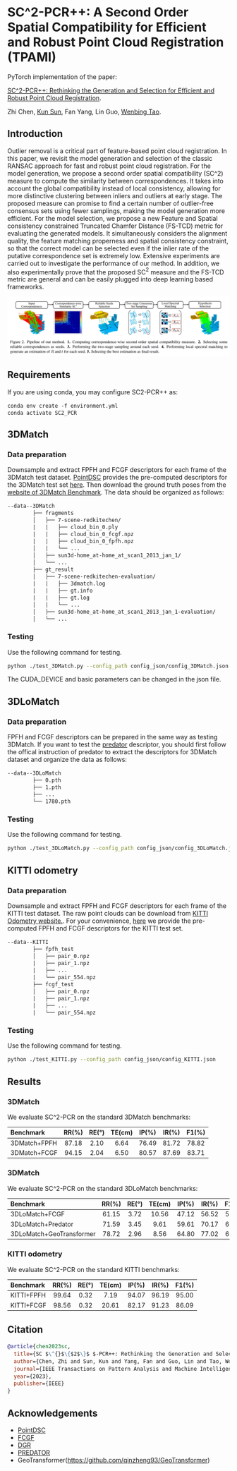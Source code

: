 # SC^2-PCR++: A Second Order Spatial Compatibility for Efficient and Robust Point Cloud Registration (TPAMI)

PyTorch implementation of the paper:

[SC^2-PCR++: Rethinking the Generation and Selection for Efficient and Robust Point Cloud Registration](https://ieeexplore.ieee.org/document/10115040).

Zhi Chen, [Kun Sun](https://scholar.google.com/citations?user=Ay6kCm4AAAAJ&hl=en), Fan Yang, Lin Guo, [Wenbing Tao](https://scholar.google.co.uk/citations?user=jRDPE2AAAAAJ&hl=zh-CN&oi=ao).

## Introduction

Outlier removal is a critical part of feature-based point cloud registration. In this paper, we revisit the model generation and selection of the classic RANSAC approach for fast and robust point cloud registration. For the model generation, we propose a second order spatial compatibility (SC^2) measure to compute the similarity between correspondences. It takes into account the global compatibility instead of local consistency, allowing for more distinctive clustering between inliers and outliers at early stage. The proposed measure can promise to find a certain number of outlier-free consensus sets using fewer samplings, making the model generation more efficient. For the model selection, we propose a new Feature and Spatial consistency constrained Truncated Chamfer Distance (FS-TCD) metric for evaluating the generated models. It simultaneously considers the alignment quality, the feature matching properness and spatial consistency constraint, so that the correct model can be selected even if the inlier rate of the putative correspondence set is extremely low. Extensive experiments are carried out to investigate the performance of our method. In addition, we also experimentally prove that the proposed SC$^2$ measure and the FS-TCD metric are general and can be easily plugged into deep learning based frameworks.

![](figures/pipeline.png)

## Requirements

If you are using conda, you may configure SC2-PCR++ as:

    conda env create -f environment.yml
    conda activate SC2_PCR
    
## 3DMatch

### Data preparation

Downsample and extract FPFH and FCGF descriptors for each frame of the 3DMatch test dataset. [PointDSC](https://github.com/XuyangBai/PointDSC) provides the pre-computed descriptors for the 3DMatch test set [here](https://drive.google.com/file/d/1zuf6NSD3-dHtTpk34iHtxAf8DQx3Y7RH/view?usp=sharing). Then download the ground truth poses from the [website of 3DMatch Benchmark](http://3dmatch.cs.princeton.edu/#geometric-registration-benchmark). The data should be organized as follows:

```
--data--3DMatch                
        ├── fragments                 
        │   ├── 7-scene-redkitechen/
        |   |   ├── cloud_bin_0.ply
        |   |   ├── cloud_bin_0_fcgf.npz
        |   |   ├── cloud_bin_0_fpfh.npz
        │   |   └── ...      
        │   ├── sun3d-home_at-home_at_scan1_2013_jan_1/      
        │   └── ...                
        ├── gt_result                   
        │   ├── 7-scene-redkitechen-evaluation/   
        |   |   ├── 3dmatch.log
        |   |   ├── gt.info
        |   |   ├── gt.log
        │   |   └── ...
        │   ├── sun3d-home_at-home_at_scan1_2013_jan_1-evaluation/
        │   └── ...                               
```

### Testing

Use the following command for testing.

```bash
python ./test_3DMatch.py --config_path config_json/config_3DMatch.json
```

The CUDA_DEVICE and basic parameters can be changed in the json file.

## 3DLoMatch

### Data preparation

FPFH and FCGF descriptors can be prepared in the same way as testing 3DMatch. If you want to test the [predator](https://github.com/prs-eth/OverlapPredator) descriptor, you should first follow the offical instruction of predator to extract the descriptors for 3DMatch dataset and organize the data as follows: 

```
--data--3DLoMatch                
        ├── 0.pth        
        ├── 1.pth                 
        ├── ...  
        └── 1780.pth
```

### Testing

Use the following command for testing.

```bash
python ./test_3DLoMatch.py --config_path config_json/config_3DLoMatch.json
```

## KITTI odometry

### Data preparation

Downsample and extract FPFH and FCGF descriptors for each frame of the KITTI test dataset. The raw point clouds can be download from [KITTI Odometry website.](http://www.cvlibs.net/datasets/kitti/eval_odometry.php). For your convenience, [here](https://drive.google.com/drive/folders/1sxkHYjWHhSUE3IcvmZ2p1ziw1LqJqqfc?usp=sharing) we provide the pre-computed FPFH and FCGF descriptors for the KITTI test set.

```
--data--KITTI                
        ├── fpfh_test                 
        │   ├── pair_0.npz        
        |   ├── pair_1.npz                
        |   ├── ...  
        |   └── pair_554.npz
        ├── fcgf_test                
        │   ├── pair_0.npz        
        |   ├── pair_1.npz                
        |   ├── ...  
        |   └── pair_554.npz
```

### Testing

Use the following command for testing.

```bash
python ./test_KITTI.py --config_path config_json/config_KITTI.json
```

## Results

### 3DMatch

We evaluate SC^2-PCR on the standard 3DMatch benchmarks:

|    Benchmark   | RR(%) | RE(°) |TE(cm) | IP(%) | IR(%) | F1(%) |
|:---------------|:-----:|:-----:|:-----:|:-----:|:-----:|:-----:|
|  3DMatch+FPFH  | 87.18 | 2.10  | 6.64  | 76.49 | 81.72 | 78.82 |
|  3DMatch+FCGF  | 94.15 | 2.04  | 6.50  | 80.57 | 87.69 | 83.71 |

### 3DMatch

We evaluate SC^2-PCR on the standard 3DLoMatch benchmarks:

|       Benchmark     | RR(%) | RE(°) |TE(cm) | IP(%) | IR(%) | F1(%) |
|:------------------------|:-----:|:-----:|:-----:|:-----:|:-----:|:-----:|
|      3DLoMatch+FCGF     | 61.15 | 3.72  | 10.56 | 47.12 | 56.52 | 50.85 |
|    3DLoMatch+Predator   | 71.59 | 3.45  | 9.61  | 59.61 | 70.17 | 63.73 |
| 3DLoMatch+GeoTransformer| 78.72 | 2.96  | 8.56  | 64.80 | 77.02 | 69.55 |

### KITTI odometry

We evaluate SC^2-PCR on the standard KITTI benchmarks:

|    Benchmark   | RR(%) | RE(°) |TE(cm) | IP(%) | IR(%) | F1(%) |
|:---------------|:-----:|:-----:|:-----:|:-----:|:-----:|:-----:|
|    KITTI+FPFH  | 99.64 | 0.32  | 7.19  | 94.07 | 96.19 | 95.00 |
|    KITTI+FCGF  | 98.56 | 0.32  | 20.61 | 82.17 | 91.23 | 86.09 |


## Citation

```bibtex
@article{chen2023sc,
  title={SC $\^{}$\{$2$\}$ $-PCR++: Rethinking the Generation and Selection for Efficient and Robust Point Cloud Registration},
  author={Chen, Zhi and Sun, Kun and Yang, Fan and Guo, Lin and Tao, Wenbing},
  journal={IEEE Transactions on Pattern Analysis and Machine Intelligence},
  year={2023},
  publisher={IEEE}
}
```

## Acknowledgements

- [PointDSC](https://github.com/XuyangBai/PointDSC)
- [FCGF](https://github.com/chrischoy/FCGF)
- [DGR](https://github.com/chrischoy/DeepGlobalRegistration)
- [PREDATOR](https://github.com/prs-eth/OverlapPredator)
- GeoTransformer(https://github.com/qinzheng93/GeoTransformer)

